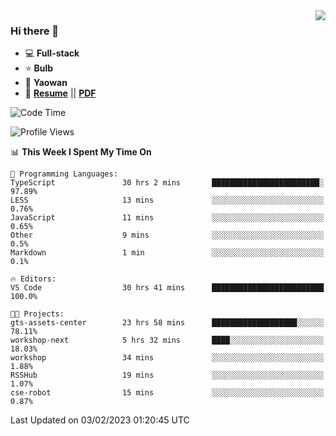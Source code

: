 <img align="right" src="https://github-readme-stats.vercel.app/api?username=LolipopJ&show_icons=true&count_private=true&hide_title=true&include_all_commits=true&theme=vue">

### Hi there 👋

- :computer: **Full-stack**
- :star: **Bulb**
- :pill: **Yaowan**
- :milky_way: [**Resume**](https://lolipopj.github.io/resume/) || [**PDF**](https://cdn.jsdelivr.net/gh/lolipopj/resume/export/resume-en.pdf)

<!--START_SECTION:waka-->
![Code Time](http://img.shields.io/badge/Code%20Time-909%20hrs%2044%20mins-blue)

![Profile Views](http://img.shields.io/badge/Profile%20Views-9-blue)

📊 **This Week I Spent My Time On** 

```text
💬 Programming Languages: 
TypeScript               30 hrs 2 mins       ████████████████████████░   97.89% 
LESS                     13 mins             ░░░░░░░░░░░░░░░░░░░░░░░░░   0.76% 
JavaScript               11 mins             ░░░░░░░░░░░░░░░░░░░░░░░░░   0.65% 
Other                    9 mins              ░░░░░░░░░░░░░░░░░░░░░░░░░   0.5% 
Markdown                 1 min               ░░░░░░░░░░░░░░░░░░░░░░░░░   0.1%

🔥 Editors: 
VS Code                  30 hrs 41 mins      █████████████████████████   100.0%

🐱‍💻 Projects: 
gts-assets-center        23 hrs 58 mins      ███████████████████░░░░░░   78.11% 
workshop-next            5 hrs 32 mins       ████░░░░░░░░░░░░░░░░░░░░░   18.03% 
workshop                 34 mins             ░░░░░░░░░░░░░░░░░░░░░░░░░   1.88% 
RSSHub                   19 mins             ░░░░░░░░░░░░░░░░░░░░░░░░░   1.07% 
cse-robot                15 mins             ░░░░░░░░░░░░░░░░░░░░░░░░░   0.87%

```


 Last Updated on 03/02/2023 01:20:45 UTC
<!--END_SECTION:waka-->
